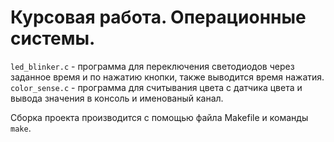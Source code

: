 # Курсовая работа. Операционные системы.

`led_blinker.c` - программа для переключения светодиодов через заданное время и по нажатию кнопки, также выводится время нажатия.
`color_sense.c` - программа для считывания цвета с датчика цвета и вывода значения в консоль и именованый канал.

Сборка проекта производится с помощью файла Makefile и команды `make`.
